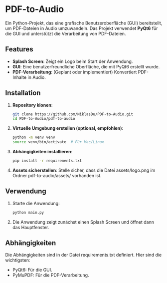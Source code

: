 # PDF-to-Audio

Ein Python-Projekt, das eine grafische Benutzeroberfläche (GUI) bereitstellt, um PDF-Dateien in Audio umzuwandeln. Das Projekt verwendet **PyQt6** für die GUI und unterstützt die Verarbeitung von PDF-Dateien.

## Features

- **Splash Screen**: Zeigt ein Logo beim Start der Anwendung.
- **GUI**: Eine benutzerfreundliche Oberfläche, die mit PyQt6 erstellt wurde.
- **PDF-Verarbeitung**: (Geplant oder implementiert) Konvertiert PDF-Inhalte in Audio.

## Installation

1. **Repository klonen**:
   ```bash
   git clone https://github.com/NiklasDu/PDF-to-Audio.git
   cd PDF-to-Audio/pdf-to-audio

2. **Virtuelle Umgebung erstellen (optional, empfohlen)**:
    ```bash
    python -m venv venv
    source venv/bin/activate  # Für Mac/Linux

3. **Abhängigkeiten installieren**:
    ```bash
    pip install -r requirements.txt

3. **Assets sicherstellen**: 
    Stelle sicher, dass die Datei assets/logo.png im Ordner pdf-to-audio/assets/ vorhanden ist.

## Verwendung
1. Starte die Anwendung:
    ```bash
    python main.py

2. Die Anwendung zeigt zunächst einen Splash Screen und öffnet dann das Hauptfenster.

## Abhängigkeiten
Die Abhängigkeiten sind in der Datei requirements.txt definiert. Hier sind die wichtigsten:

- PyQt6: Für die GUI.
- PyMuPDF: Für die PDF-Verarbeitung.

